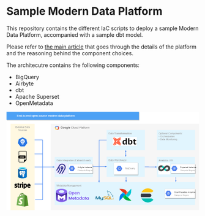 # Sample Modern Data Platform

This repository contains the different IaC scripts to deploy a sample Modern Data Platform, accompanied with a sample dbt model.

Please refer to [the main article]() that goes through the details of the platform and the reasoning behind the component choices.

The architecutre contains the following components:

* BigQuery
* Airbyte
* dbt
* Apache Superset
* OpenMetadata

![The platform's architecture](platform_architecture.png)

